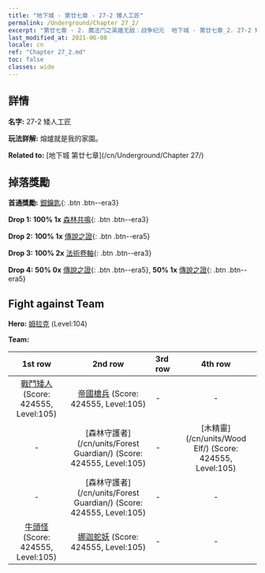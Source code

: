 ```yaml
---
title: "地下城 - 第廿七章 - 27-2 矮人工匠"
permalink: /Underground/Chapter 27_2/
excerpt: "第廿七章 - 2. 魔法门之英雄无敌：战争纪元  地下城 - 第廿七章_2. 27-2 矮人工匠"
last_modified_at: 2021-06-08
locale: cn
ref: "Chapter 27_2.md"
toc: false
classes: wide
---
```


## 詳情

 **名字:** 27-2 矮人工匠

 **玩法詳解:**       熔爐就是我的家園。

 **Related to:** [地下城 第廿七章](/cn/Underground/Chapter 27/)

## 掉落獎勵

 **首通獎勵:** [銀鑰匙](/cn/Items/con_693/){: .btn .btn--era3}

 **Drop 1:** **100% 1x** [森林共鳴](/cn/Items/her_465/){: .btn .btn--era3}

 **Drop 2:** **100% 1x** [傳說之證](/cn/Items/mat_102/){: .btn .btn--era5}

 **Drop 3:** **100% 2x** [法術卷軸](/cn/Items/con_694/){: .btn .btn--era3}

 **Drop 4:** **50% 0x** [傳說之證](/cn/Items/mat_95/){: .btn .btn--era5}, **50% 1x** [傳說之證](/cn/Items/mat_95/){: .btn .btn--era5}


## Fight against Team
 **Hero:** [姆拉克](/cn/heroes/Mullich/) (Level:104)

 **Team:**


  | 1st row | 2nd row | 3rd row | 4th row |
  |:----:|:----:|:----|:----:|
  | [戰鬥矮人](/cn/units/Dwarf/) (Score: 424555, Level:105)  | [帝國槍兵](/cn/units/Pikeman/) (Score: 424555, Level:105)  | - | - |
  | - | [森林守護者](/cn/units/Forest Guardian/) (Score: 424555, Level:105)  | - | [木精靈](/cn/units/Wood Elf/) (Score: 424555, Level:105)  |
  | - | [森林守護者](/cn/units/Forest Guardian/) (Score: 424555, Level:105)  | - | - |
  | [牛頭怪](/cn/units/Minotaur/) (Score: 424555, Level:105)  | [娜迦蛇妖](/cn/units/Naga/) (Score: 424555, Level:105)  | - | - |


